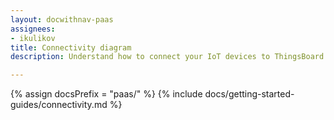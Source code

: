```yaml
---
layout: docwithnav-paas
assignees:
- ikulikov
title: Connectivity diagram
description: Understand how to connect your IoT devices to ThingsBoard

---
```


{% assign docsPrefix = "paas/" %}
{% include docs/getting-started-guides/connectivity.md %}
